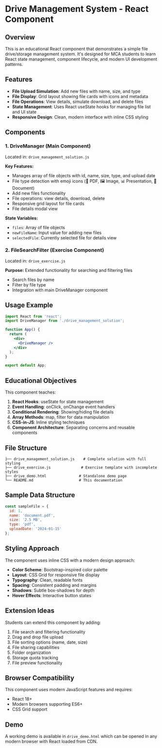 # Drive Management System - React Component

## Overview
This is an educational React component that demonstrates a simple file drive/storage management system. It's designed for MCA students to learn React state management, component lifecycle, and modern UI development patterns.

## Features
- **File Upload Simulation**: Add new files with name, size, and type
- **File Display**: Grid layout showing file cards with icons and metadata
- **File Operations**: View details, simulate download, and delete files
- **State Management**: Uses React useState hooks for managing file list and UI state
- **Responsive Design**: Clean, modern interface with inline CSS styling

## Components

### 1. DriveManager (Main Component)
Located in: `drive_management_solution.js`

**Key Features:**
- Manages array of file objects with id, name, size, type, and upload date
- File type detection with emoji icons (📄 PDF, 🖼️ Image, 📊 Presentation, 📝 Document)
- Add new files functionality
- File operations: view details, download, delete
- Responsive grid layout for file cards
- File details modal view

**State Variables:**
- `files`: Array of file objects
- `newFileName`: Input value for adding new files
- `selectedFile`: Currently selected file for details view

### 2. FileSearchFilter (Exercise Component)
Located in: `drive_exercise.js`

**Purpose:** Extended functionality for searching and filtering files
- Search files by name
- Filter by file type
- Integration with main DriveManager component

## Usage Example

```jsx
import React from 'react';
import DriveManager from './drive_management_solution';

function App() {
  return (
    <div>
      <DriveManager />
    </div>
  );
}

export default App;
```

## Educational Objectives

This component teaches:
1. **React Hooks**: useState for state management
2. **Event Handling**: onClick, onChange event handlers
3. **Conditional Rendering**: Showing/hiding file details
4. **Array Methods**: map, filter for data manipulation
5. **CSS-in-JS**: Inline styling techniques
6. **Component Architecture**: Separating concerns and reusable components

## File Structure

```
├── drive_management_solution.js    # Complete solution with full styling
├── drive_exercise.js              # Exercise template with incomplete styles
├── drive_demo.html               # Standalone demo page
└── README.md                     # This documentation
```

## Sample Data Structure

```javascript
const sampleFile = {
  id: 1,
  name: 'document.pdf',
  size: '2.5 MB',
  type: 'pdf',
  uploadDate: '2024-01-15'
};
```

## Styling Approach

The component uses inline CSS with a modern design approach:
- **Color Scheme**: Bootstrap-inspired color palette
- **Layout**: CSS Grid for responsive file display
- **Typography**: Clean, readable fonts
- **Spacing**: Consistent padding and margins
- **Shadows**: Subtle box-shadows for depth
- **Hover Effects**: Interactive button states

## Extension Ideas

Students can extend this component by adding:
1. File search and filtering functionality
2. Drag and drop file upload
3. File sorting options (name, date, size)
4. File sharing capabilities
5. Folder organization
6. Storage quota tracking
7. File preview functionality

## Browser Compatibility

This component uses modern JavaScript features and requires:
- React 18+
- Modern browsers supporting ES6+
- CSS Grid support

## Demo

A working demo is available in `drive_demo.html` which can be opened in any modern browser with React loaded from CDN.